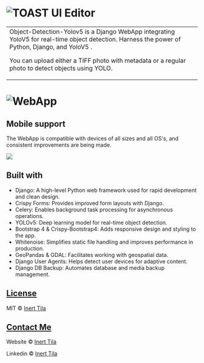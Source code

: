# ![TOAST UI Editor](https://skaitech.al/wp-content/uploads/2024/10/try-1.png)

<table>
<tr>
<td>
Object-Detection-Yolov5 is a Django WebApp integrating YoloV5 for real-time object detection. Harness the power of Python, Django, and YoloV5 .

You can upload either a TIFF photo with metadata or a regular photo to detect objects using YOLO.

</td>
</tr>
</table>

# ![WebApp](https://skaitech.al/wp-content/uploads/2024/10/ezgif.com-optimize-1.gif)

## Mobile support

The WebApp is compatible with devices of all sizes and all OS's, and consistent improvements are being made.

![](https://skaitech.al/wp-content/uploads/2024/10/ezgif.com-animated-gif-maker-1.gif)

## Built with

- Django: A high-level Python web framework used for rapid development and clean design.
- Crispy Forms: Provides improved form layouts with Django.
- Celery: Enables background task processing for asynchronous operations.
- YOLOv5: Deep learning model for real-time object detection.
- Bootstrap 4 & Crispy-Bootstrap4: Adds responsive design and styling to the app.
- Whitenoise: Simplifies static file handling and improves performance in production.
- GeoPandas & GDAL: Facilitates working with geospatial data.
- Django User Agents: Helps detect user devices for adaptive content.
- Django DB Backup: Automates database and media backup management.

## [License](https://github.com/inerttila/Object_Detection_YoloV5/blob/main/LICENSE)

MIT © [Inert Tila ](https://github.com/inerttila/Object_Detection_YoloV5/blob/main/LICENSE)

## [Contact Me ](https://inert.netlify.app)

Website © [Inert Tila ](https://inert.netlify.app)

Linkedin © [Inert Tila ](https://www.linkedin.com/in/inerttila)
